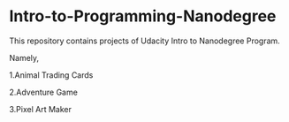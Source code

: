 # Intro-to-Programming-Nanodegree
This repository contains projects of Udacity Intro to Nanodegree Program.

Namely,

1.Animal Trading Cards

2.Adventure Game

3.Pixel Art Maker

